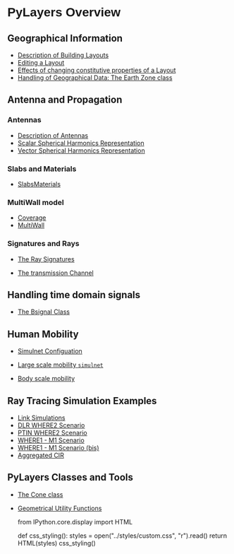 
# PyLayers Overview

## Geographical Information 

+ [Description of Building Layouts](1-GIS/Layout.html)
+ [Editing a Layout](1-GIS/LayoutEditor.html)
+ [Effects of changing constitutive properties of a
Layout](1-GIS/Multisubsegments.html)
+ [Handling of Geographical Data: The Earth Zone class](1-GIS/Ezone.html)

## Antenna and Propagation

### Antennas

+ [Description of Antennas](2-AP/Antenna.html)
+ [Scalar Spherical Harmonics Representation](2-AP/AntennaSSH.html)
+ [Vector Spherical Harmonics Representation](2-AP/AntennaVSH.html)

### Slabs and Materials


+ [SlabsMaterials](2-AP/SlabsMaterials.html)


### MultiWall model

+ [Coverage](2-AP/Coverage.html)
+ [MultiWall](2-AP/MultiWall.html)

### Signatures and Rays

+ [The Ray Signatures](2-AP/Signatures.html)

+ [The transmission Channel](2-AP/Channel.html)

## Handling time domain signals

+ [The Bsignal Class](3-PHY/Bsignal.html)

## Human Mobility

+ [Simulnet Configuation](5-SIM/SimulNetConfig.html)
+ [Large scale mobility `simulnet`](4-MOB/Mobility.html)

+ [Body scale mobility ](4-MOB/Body.html)

## Ray Tracing Simulation Examples

+ [Link Simulations](5-SIM/LinkSimulation.html)
+ [DLR WHERE2 Scenario](5-SIM/DLR-WHERE2.html)
+ [PTIN WHERE2 Scenario](5-SIM/PTIN.html)
+ [WHERE1 - M1 Scenario](5-SIM/WHERE1-M1.html)
+ [WHERE1 - M1 Scenario (bis)](5-SIM/Where1M1.html)
+ [Aggregated CIR](5-SIM/AggregatedCIR.html)

## PyLayers Classes and Tools

+ [The Cone class](8-MISC/Cone.html)
+ [Geometrical Utility Functions](8-MISC/Geomutil.html)


    from IPython.core.display import HTML
    
    def css_styling():
        styles = open("../styles/custom.css", "r").read()
        return HTML(styles)
    css_styling()




<style>
    @font-face {
        font-family: "Computer Modern";
        src: url('http://mirrors.ctan.org/fonts/cm-unicode/fonts/otf/cmunss.otf');
    }
    div.cell{
        width:800px;
        margin-left:16% !important;
        margin-right:auto;
    }
    h1 {
        font-family: Helvetica, serif;
    }
    h4{
        margin-top:12px;
        margin-bottom: 3px;
       }
    div.text_cell_render{
        font-family: Computer Modern, "Helvetica Neue", Arial, Helvetica, Geneva, sans-serif;
        line-height: 145%;
        font-size: 130%;
        width:800px;
        margin-left:auto;
        margin-right:auto;
    }
    .CodeMirror{
            font-family: "Source Code Pro", source-code-pro,Consolas, monospace;
    }
    .prompt{
        display: None;
    }
    .text_cell_render h5 {
        font-weight: 300;
        font-size: 22pt;
        color: #4057A1;
        font-style: italic;
        margin-bottom: .5em;
        margin-top: 0.5em;
        display: block;
    }
    
    .warning{
        color: rgb( 240, 20, 20 )
        }  
</style>
<script>
    MathJax.Hub.Config({
                        TeX: {
                           extensions: ["AMSmath.js"]
                           },
                tex2jax: {
                    inlineMath: [ ['$','$'], ["\\(","\\)"] ],
                    displayMath: [ ['$$','$$'], ["\\[","\\]"] ]
                },
                displayAlign: 'center', // Change this to 'center' to center equations.
                "HTML-CSS": {
                    styles: {'.MathJax_Display': {"margin": 4}}
                }
        });
</script>




